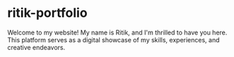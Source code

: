 # ritik-portfolio
Welcome to my website! My name is Ritik, and I'm thrilled to have you here. This platform serves as a digital showcase of my skills, experiences, and creative endeavors.
